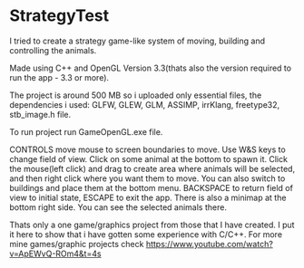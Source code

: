 # StrategyTest
I tried to create a strategy game-like system of moving, building and controlling the animals.

Made using C++ and OpenGL Version 3.3(thats also the version required to run the app - 3.3 or more).

The project is around 500 MB so i uploaded only essential files, the dependencies i used: GLFW, GLEW, GLM, ASSIMP, irrKlang, freetype32, stb_image.h file.

To run project run GameOpenGL.exe file.

CONTROLS
move mouse to screen boundaries to move. Use W&S keys to change field of view. Click on some animal at the bottom to spawn it. Click the mouse(left click) and drag to create area where
animals will be selected, and then right click where you want them to move. You can also switch to buildings and place them at the bottom menu.
BACKSPACE to return field of view to initial state, ESCAPE to exit the app.
There is also a minimap at the bottom right side. You can see the selected animals there.

Thats only a one game/graphics project from those that I have created. I put it here to show that i have gotten some experience with C/C++.
For more mine games/graphic projects check https://www.youtube.com/watch?v=ApEWvQ-ROm4&t=4s
